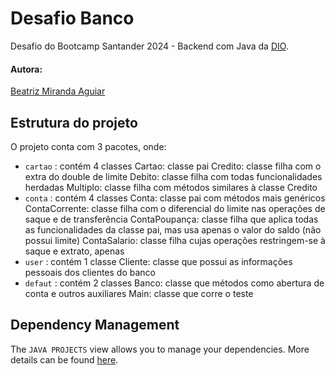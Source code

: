 # Desafio Banco

Desafio do Bootcamp Santander 2024 - Backend com Java da [DIO](https://www.dio.me/en).


#### Autora:
[Beatriz Miranda Aguiar](https://github.com/BeatrizMirandaAguiar)

## Estrutura do projeto

O projeto conta com 3 pacotes, onde:

- `cartao` : contém 4 classes
   Cartao: classe pai
   Credito: classe filha com o extra do double de limite
   Debito: classe filha com todas funcionalidades herdadas
   Multiplo: classe filha com métodos similares à classe Credito
- `conta` : contém 4 classes
   Conta: classe pai com métodos mais genéricos
   ContaCorrente: classe filha com o diferencial do limite nas operações de saque e de transferência
   ContaPoupança: classe filha que aplica todas as funcionalidades da classe pai, mas usa apenas o valor do saldo (não possui limite)
   ContaSalario: classe filha cujas operações restringem-se à saque e extrato, apenas
- `user` : contém 1 classe
   Cliente: classe que possui as informações pessoais dos clientes do banco
- `defaut` : contém 2 classes
   Banco: classe que métodos como abertura de conta e outros auxiliares
   Main: classe que corre o teste

## Dependency Management

The `JAVA PROJECTS` view allows you to manage your dependencies. More details can be found [here](https://github.com/microsoft/vscode-java-dependency#manage-dependencies).
